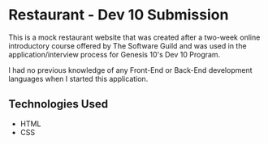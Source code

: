 # Restaurant - Dev 10 Submission 

This is a mock restaurant website that was created after a two-week online introductory course offered by The Software Guild and was used in the application/interview process for Genesis 10's Dev 10 Program.

I had no previous knowledge of any Front-End or Back-End development languages when I started this application. 

## Technologies Used
* HTML
* CSS
